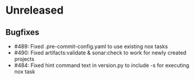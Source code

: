 # Unreleased

## Bugfixes

* #489: Fixed .pre-commit-config.yaml to use existing nox tasks
* #490: Fixed artifacts:validate & sonar:check to work for newly created projects
* #484: Fixed hint command text in version.py to include -s for executing nox task
